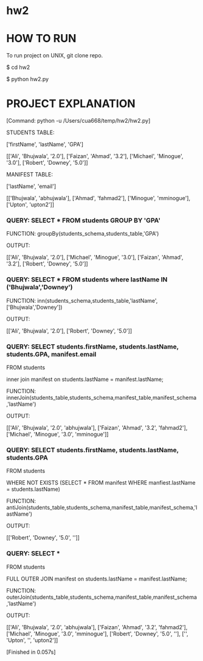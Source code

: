 # hw2
# HOW TO RUN
To run project on UNIX, git clone repo.

$ cd hw2

$ python hw2.py

# PROJECT EXPLANATION
[Command: python -u /Users/cua668/temp/hw2/hw2.py]

STUDENTS TABLE:

['firstName', 'lastName', 'GPA']

[['Ali', 'Bhujwala', '2.0'], ['Faizan', 'Ahmad', '3.2'], ['Michael', 'Minogue', '3.0'], ['Robert', 'Downey', '5.0']]

MANIFEST TABLE:

['lastName', 'email']

[['Bhujwala', 'abhujwala'], ['Ahmad', 'fahmad2'], ['Minogue', 'mminogue'], ['Upton', 'upton2']]

### QUERY: SELECT * FROM students GROUP BY 'GPA'

FUNCTION: groupBy(students_schema,students_table,'GPA')

OUTPUT:

[['Ali', 'Bhujwala', '2.0'], ['Michael', 'Minogue', '3.0'], ['Faizan', 'Ahmad', '3.2'], ['Robert', 'Downey', '5.0']]


### QUERY: SELECT * FROM students where lastName IN ('Bhujwala','Downey')

FUNCTION: inn(students_schema,students_table,'lastName',['Bhujwala','Downey'])

OUTPUT:

[['Ali', 'Bhujwala', '2.0'], ['Robert', 'Downey', '5.0']]


### QUERY: SELECT students.firstName, students.lastName, students.GPA, manifest.email

FROM students

inner join manifest on students.lastName = manifest.lastName;

FUNCTION: innerJoin(students_table,students_schema,manifest_table,manifest_schema,'lastName')

OUTPUT:

[['Ali', 'Bhujwala', '2.0', 'abhujwala'], ['Faizan', 'Ahmad', '3.2', 'fahmad2'], ['Michael', 'Minogue', '3.0', 'mminogue']]


### QUERY: SELECT students.firstName, students.lastName, students.GPA

FROM students

WHERE NOT EXISTS (SELECT * FROM manifest WHERE manfiest.lastName = students.lastName)

FUNCTION: antiJoin(students_table,students_schema,manifest_table,manifest_schema,'lastName')

OUTPUT:

[['Robert', 'Downey', '5.0', '']]


### QUERY: SELECT *

FROM students

FULL OUTER JOIN manifest on students.lastName = manifest.lastName;

FUNCTION: outerJoin(students_table,students_schema,manifest_table,manifest_schema,'lastName')

OUTPUT:

[['Ali', 'Bhujwala', '2.0', 'abhujwala'], ['Faizan', 'Ahmad', '3.2', 'fahmad2'], ['Michael', 'Minogue', '3.0', 'mminogue'], ['Robert', 'Downey', '5.0', ''], ['', 'Upton', '', 'upton2']]

[Finished in 0.057s]
